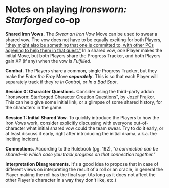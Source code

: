 # Notes on playing *Ironsworn: Starforged* co-op

**Shared Iron Vows.** The *Swear an Iron Vow* Move can be used to swear a shared vow.
The vow does not have to be equally exciting for both Players,
["they might also be something that one is committed to, with other PCs agreeing to help them in that quest."](
https://old.reddit.com/r/Ironsworn/comments/1n6n5lm/confused_around_inventing_shared_vows_in_coop/nc30ycw/)
In a shared vow, *one* Player makes the initial Move,
but both Players share the Progress Tracker,
and both Players gain XP (if any) when the vow is *Fulfilled*.

**Combat.** The Players share a common, single Progress Tracker,
but they make the *Enter the Fray* Move ***separately***.
This is so that each Player will separately track if they're
*In Control*, or *In a Bad Spot*.

**Session 0: Character Questions.**
Consider using the third-party addon
["Ironsworn: Starforged Character Creation Questions"](
https://gorgonhead.itch.io/starforgedcharactercreationquestions),
by Jozef Frajkor.
This can help give some initial link,
or a glimpse of some shared history,
for the characters in the game.

**Session 1: Initial Shared Vow.**
To quickly introduce the Players to how the Iron Vows work,
consider explicitly discussing with everyone out-of-character
what initial shared vow could the team swear.
Try to do it early, or at least discuss it early,
right after introducing the initial drama,
a.k.a. the inciting incident.

**Connections.**
According to the Rulebook (pg. 162),
_"a connection can be shared--in which case you track progress on that connection together."_

**Interpretation Disagreements.**
It's a good idea to propose
that in case of different views
on interpreting the result of a roll or an oracle,
in general the Player making the roll has the final say.
(As long as it does not affect the other Player's character
in a way they don't like, etc.)
